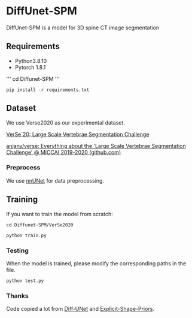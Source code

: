 # DiffUnet-SPM
DiffUnet-SPM is a model for 3D spine CT image segmentation



## Requirements

- Python3.8.10  
- Pytorch 1.8.1

'''
cd Diffunet-SPM
'''

  `pip install -r requirements.txt`



## Dataset

We use Verse2020 as our experimental dataset.

[VerSe`20: Large Scale Vertebrae Segmentation Challenge](https://verse2020.grand-challenge.org/)

[anjany/verse: Everything about the 'Large Scale Vertebrae Segmentation Challenge' @ MICCAI 2019-2020 (github.com)](https://github.com/anjany/verse)



### Preprocess

We use [nnUNet](https://github.com/MIC-DKFZ/nnUNet/tree/nnunetv1) for data preprocessing.



## Training

If you want to train the model from scratch:

`cd Diffunet-SPM/VerSe2020`

`python train.py`



### Testing

When the model is trained, please modify the corresponding paths in the file.

`python test.py`



### Thanks

Code copied a lot from [Diff-UNet](https://github.com/ge-xing/Diff-UNet/tree/main) and [Explicit-Shape-Priors](https://github.com/AlexYouXin/Explicit-Shape-Priors/tree/main).
